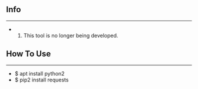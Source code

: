 ## Info
***
- 1. This tool is no longer being developed.
## How To Use
***
- $ apt install python2
- $ pip2 install requests
